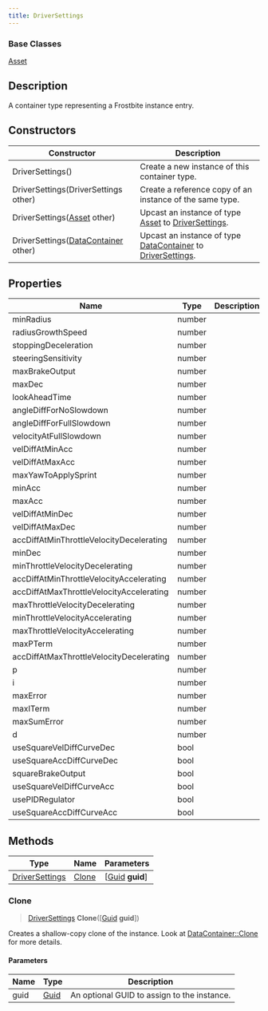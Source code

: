 ```yaml
---
title: DriverSettings
---
```

### Base Classes

[Asset](Asset)

## Description

A container type representing a Frostbite instance entry.

## Constructors

| Constructor                                                               | Description                                                                                                         |
| ------------------------------------------------------------------------- | ------------------------------------------------------------------------------------------------------------------- |
| DriverSettings()                                                          | Create a new instance of this container type.                                                                       |
| DriverSettings(DriverSettings other)                                      | Create a reference copy of an instance of the same type.                                                            |
| DriverSettings([Asset](Asset) other)                                      | Upcast an instance of type [Asset](Asset) to [DriverSettings](DriverSettings).                                      |
| DriverSettings([DataContainer](/vext/ref/shared/class/datacontainer) other) | Upcast an instance of type [DataContainer](/vext/ref/shared/class/datacontainer) to [DriverSettings](DriverSettings). |

## Properties

| Name                                     | Type   | Description |
| ---------------------------------------- | ------ | ----------- |
| minRadius                                | number |             |
| radiusGrowthSpeed                        | number |             |
| stoppingDeceleration                     | number |             |
| steeringSensitivity                      | number |             |
| maxBrakeOutput                           | number |             |
| maxDec                                   | number |             |
| lookAheadTime                            | number |             |
| angleDiffForNoSlowdown                   | number |             |
| angleDiffForFullSlowdown                 | number |             |
| velocityAtFullSlowdown                   | number |             |
| velDiffAtMinAcc                          | number |             |
| velDiffAtMaxAcc                          | number |             |
| maxYawToApplySprint                      | number |             |
| minAcc                                   | number |             |
| maxAcc                                   | number |             |
| velDiffAtMinDec                          | number |             |
| velDiffAtMaxDec                          | number |             |
| accDiffAtMinThrottleVelocityDecelerating | number |             |
| minDec                                   | number |             |
| minThrottleVelocityDecelerating          | number |             |
| accDiffAtMinThrottleVelocityAccelerating | number |             |
| accDiffAtMaxThrottleVelocityAccelerating | number |             |
| maxThrottleVelocityDecelerating          | number |             |
| minThrottleVelocityAccelerating          | number |             |
| maxThrottleVelocityAccelerating          | number |             |
| maxPTerm                                 | number |             |
| accDiffAtMaxThrottleVelocityDecelerating | number |             |
| p                                        | number |             |
| i                                        | number |             |
| maxError                                 | number |             |
| maxITerm                                 | number |             |
| maxSumError                              | number |             |
| d                                        | number |             |
| useSquareVelDiffCurveDec                 | bool   |             |
| useSquareAccDiffCurveDec                 | bool   |             |
| squareBrakeOutput                        | bool   |             |
| useSquareVelDiffCurveAcc                 | bool   |             |
| usePIDRegulator                          | bool   |             |
| useSquareAccDiffCurveAcc                 | bool   |             |

## Methods

| Type                             | Name            | Parameters                                     |
| -------------------------------- | --------------- | ---------------------------------------------- |
| [DriverSettings](DriverSettings) | [Clone](#clone) | \[[Guid](/vext/ref/shared/class/guid) **guid**\] |

### Clone

> [DriverSettings](DriverSettings) **Clone**(\[[Guid](/vext/ref/shared/class/guid) **guid**\])

Creates a shallow-copy clone of the instance. Look at [DataContainer::Clone](/vext/ref/shared/class/datacontainer#clone) for more details.

#### Parameters

| Name | Type         | Description                                 |
| ---- | ------------ | ------------------------------------------- |
| guid | [Guid](Guid) | An optional GUID to assign to the instance. |
